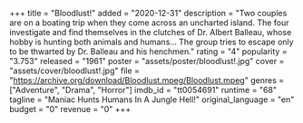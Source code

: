 +++
title = "Bloodlust!"
added = "2020-12-31"
description = "Two couples are on a boating trip when they come across an uncharted island. The four investigate and find themselves in the clutches of Dr. Albert Balleau, whose hobby is hunting both animals and humans… The group tries to escape only to be thwarted by Dr. Balleau and his henchmen."
rating = "4"
popularity = "3.753"
released = "1961"
poster = "assets/poster/bloodlust!.jpg"
cover = "assets/cover/bloodlust!.jpg"
file = "https://archive.org/download/Bloodlust.mpeg/Bloodlust.mpeg"
genres = ["Adventure", "Drama", "Horror"]
imdb_id = "tt0054691"
runtime = "68"
tagline = "Maniac Hunts Humans In A Jungle Hell!"
original_language = "en"
budget = "0"
revenue = "0"
+++